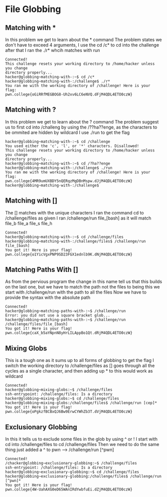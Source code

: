 # File Globbing

## Matching with *

In this problem we get to learn about the * command
The problem states we don't have to exceed 4 arguments, I use the cd /c* to cd into the challenge after that I ran the ./r* whcih matches with run

    Connected!                                                                        
    This challenge resets your working directory to /home/hacker unless you change 
    directory properly...
    hacker@globbing~matching-with-:~$ cd /c*
    hacker@globbing~matching-with-:/challenge$ ./r*
    You ran me with the working directory of /challenge! Here is your flag:
    pwn.college{oGiRRfMEGBOG8-Uh2xv6LC6eNVQ.dFjM4QDL4ETO0czW}

## Matching with ?

In this problem we get to learn about the ? command 
The problem suggest us to first cd into /challeng by using the /??ha??enge, as the characters to be ommited are hidden by wildcard
I use ./run to get the flag 

    hacker@globbing~matching-with-:~$ cd /challenge
    You used either the 'c', 'l', or '*' characters. Disallowed!
    This challenge resets your working directory to /home/hacker unless you change 
    directory properly...
    hacker@globbing~matching-with-:~$ cd /?ha??enge
    hacker@globbing~matching-with-:/challenge$ ./run
    You ran me with the working directory of /challenge! Here is your flag:
    pwn.college{4MR9umUXBDY5nQERqzMgDBnMspw.dJjM4QDL4ETO0czW}
    hacker@globbing~matching-with-:/challenge$ 

## Matching with []

The [] matches with the unique characters
I ran the command cd to /challenge/files as given 
I ran /challenge/run file_[bash] as it will match file_b file_a file_s file_h

    Connected!                                                                        
    hacker@globbing~matching-with-:~$ cd /challenge/files
    hacker@globbing~matching-with-:/challenge/files$ /challenge/run file_[bash]
    You got it! Here is your flag!
    pwn.college{o1YicVgxPNP9SD23FGX1ednlb9K.dNjM4QDL4ETO0czW}

## Matching Paths With []

As from the pervious program the change in this name tell us that this builds on the last one, but we have to match the path not the files
to being this we start with   /challenge/run with the path to all the files
Now we have to provide the syntax with the absolute path 

    Connected!                                                                        
    hacker@globbing~matching-paths-with-:~$ /challenge/run 
    Error: you did not use a square bracket glob...
    hacker@globbing~matching-paths-with-:~$ /challenge/run /challenge/files/file_[bash]
    You got it! Here is your flag!
    pwn.college{caX_b5aYNpnN8yHrLILAppBo1Qt.dRjM4QDL4ETO0czW}

## Mixing Globs

This is a tough one as it sums up to all forms of globbing to get the flag 
I switch the working directory to /challenge/files
as [] goes through all the cycles as a single character, and then adding up * to this would work as wildcard 

    Connected!                                                                        
    hacker@globbing~mixing-globs:~$ /challenge/files
    ssh-entrypoint: /challenge/files: Is a directory
    hacker@globbing~mixing-globs:~$ cd /challenge/files
    hacker@globbing~mixing-globs:/challenge/files$ /challenge/run [cep]*
    You got it! Here is your flag!
    pwn.college{oPgkzfBCBxQJ6Bw9ErwCYWhZb3T.dVjM4QDL4ETO0czW}

## Exclusionary Globbing

In this it tells us to exclude some files in the glob by using ^ or !
I start with cd into /challenge/files to cd /challenge/files
Then we need to do the same thing just added a ^ to pwn --> /challenge/run [^pwn]

    Connected!                                                                        
    /chacker@globbing~exclusionary-globbing:~$ /challenge/files
    ssh-entrypoint: /challenge/files: Is a directory
    hacker@globbing~exclusionary-globbing:~$ cd /challenge/files
    hacker@globbing~exclusionary-globbing:/challenge/files$ /challenge/run [^pwn]*
    You got it! Here is your flag!
    pwn.college{4W-UahAXG0eD65WAnIRdYwbfuEi.dZjM4QDL4ETO0czW}
